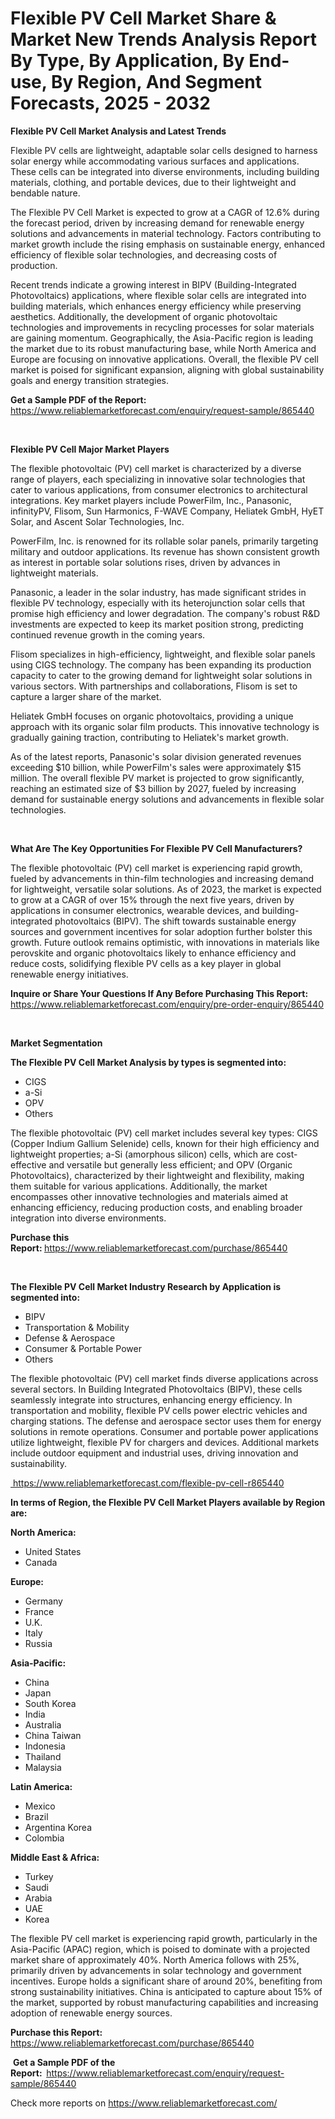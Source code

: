 <p><h1>Flexible PV Cell Market Share & Market New Trends Analysis Report By Type, By Application, By End-use, By Region, And Segment Forecasts, 2025 - 2032</h1></p><p><strong>Flexible PV Cell Market Analysis and Latest Trends</strong></p>
<p><p>Flexible PV cells are lightweight, adaptable solar cells designed to harness solar energy while accommodating various surfaces and applications. These cells can be integrated into diverse environments, including building materials, clothing, and portable devices, due to their lightweight and bendable nature. </p><p>The Flexible PV Cell Market is expected to grow at a CAGR of 12.6% during the forecast period, driven by increasing demand for renewable energy solutions and advancements in material technology. Factors contributing to market growth include the rising emphasis on sustainable energy, enhanced efficiency of flexible solar technologies, and decreasing costs of production. </p><p>Recent trends indicate a growing interest in BIPV (Building-Integrated Photovoltaics) applications, where flexible solar cells are integrated into building materials, which enhances energy efficiency while preserving aesthetics. Additionally, the development of organic photovoltaic technologies and improvements in recycling processes for solar materials are gaining momentum. Geographically, the Asia-Pacific region is leading the market due to its robust manufacturing base, while North America and Europe are focusing on innovative applications. Overall, the flexible PV cell market is poised for significant expansion, aligning with global sustainability goals and energy transition strategies.</p></p>
<p><strong>Get a Sample PDF of the Report:&nbsp;</strong> <a href="https://www.reliablemarketforecast.com/enquiry/request-sample/865440?utm_campaign=2274&utm_medium=2&utm_source=Github&utm_content=ia&utm_term=13022025&utm_id=flexible-pv-cell">https://www.reliablemarketforecast.com/enquiry/request-sample/865440</a></p>
<p>&nbsp;</p>
<p><strong>Flexible PV Cell Major Market Players</strong></p>
<p><p>The flexible photovoltaic (PV) cell market is characterized by a diverse range of players, each specializing in innovative solar technologies that cater to various applications, from consumer electronics to architectural integrations. Key market players include PowerFilm, Inc., Panasonic, infinityPV, Flisom, Sun Harmonics, F-WAVE Company, Heliatek GmbH, HyET Solar, and Ascent Solar Technologies, Inc.</p><p>PowerFilm, Inc. is renowned for its rollable solar panels, primarily targeting military and outdoor applications. Its revenue has shown consistent growth as interest in portable solar solutions rises, driven by advances in lightweight materials.</p><p>Panasonic, a leader in the solar industry, has made significant strides in flexible PV technology, especially with its heterojunction solar cells that promise high efficiency and lower degradation. The company's robust R&D investments are expected to keep its market position strong, predicting continued revenue growth in the coming years.</p><p>Flisom specializes in high-efficiency, lightweight, and flexible solar panels using CIGS technology. The company has been expanding its production capacity to cater to the growing demand for lightweight solar solutions in various sectors. With partnerships and collaborations, Flisom is set to capture a larger share of the market.</p><p>Heliatek GmbH focuses on organic photovoltaics, providing a unique approach with its organic solar film products. This innovative technology is gradually gaining traction, contributing to Heliatek's market growth.</p><p>As of the latest reports, Panasonic's solar division generated revenues exceeding $10 billion, while PowerFilm's sales were approximately $15 million. The overall flexible PV market is projected to grow significantly, reaching an estimated size of $3 billion by 2027, fueled by increasing demand for sustainable energy solutions and advancements in flexible solar technologies.</p></p>
<p>&nbsp;</p>
<p><strong>What Are The Key Opportunities For Flexible PV Cell Manufacturers?</strong></p>
<p><p>The flexible photovoltaic (PV) cell market is experiencing rapid growth, fueled by advancements in thin-film technologies and increasing demand for lightweight, versatile solar solutions. As of 2023, the market is expected to grow at a CAGR of over 15% through the next five years, driven by applications in consumer electronics, wearable devices, and building-integrated photovoltaics (BIPV). The shift towards sustainable energy sources and government incentives for solar adoption further bolster this growth. Future outlook remains optimistic, with innovations in materials like perovskite and organic photovoltaics likely to enhance efficiency and reduce costs, solidifying flexible PV cells as a key player in global renewable energy initiatives.</p></p>
<p><strong>Inquire or Share Your Questions If Any Before Purchasing This Report:</strong> <a href="https://www.reliablemarketforecast.com/enquiry/pre-order-enquiry/865440?utm_campaign=2274&utm_medium=2&utm_source=Github&utm_content=ia&utm_term=13022025&utm_id=flexible-pv-cell">https://www.reliablemarketforecast.com/enquiry/pre-order-enquiry/865440</a></p>
<p>&nbsp;</p>
<p><strong>Market Segmentation</strong></p>
<p><strong>The Flexible PV Cell Market Analysis by types is segmented into:</strong></p>
<p><ul><li>CIGS</li><li>a-Si</li><li>OPV</li><li>Others</li></ul></p>
<p><p>The flexible photovoltaic (PV) cell market includes several key types: CIGS (Copper Indium Gallium Selenide) cells, known for their high efficiency and lightweight properties; a-Si (amorphous silicon) cells, which are cost-effective and versatile but generally less efficient; and OPV (Organic Photovoltaics), characterized by their lightweight and flexibility, making them suitable for various applications. Additionally, the market encompasses other innovative technologies and materials aimed at enhancing efficiency, reducing production costs, and enabling broader integration into diverse environments.</p></p>
<p><strong>Purchase this Report:&nbsp;</strong><a href="https://www.reliablemarketforecast.com/purchase/865440?utm_campaign=2274&utm_medium=2&utm_source=Github&utm_content=ia&utm_term=13022025&utm_id=flexible-pv-cell">https://www.reliablemarketforecast.com/purchase/865440</a></p>
<p>&nbsp;</p>
<p><strong>The Flexible PV Cell Market Industry Research by Application is segmented into:</strong></p>
<p><ul><li>BIPV</li><li>Transportation & Mobility</li><li>Defense & Aerospace</li><li>Consumer & Portable Power</li><li>Others</li></ul></p>
<p><p>The flexible photovoltaic (PV) cell market finds diverse applications across several sectors. In Building Integrated Photovoltaics (BIPV), these cells seamlessly integrate into structures, enhancing energy efficiency. In transportation and mobility, flexible PV cells power electric vehicles and charging stations. The defense and aerospace sector uses them for energy solutions in remote operations. Consumer and portable power applications utilize lightweight, flexible PV for chargers and devices. Additional markets include outdoor equipment and industrial uses, driving innovation and sustainability.</p></p>
<p><a href="https://www.reliablemarketforecast.com/flexible-pv-cell-r865440?utm_campaign=2274&utm_medium=2&utm_source=Github&utm_content=ia&utm_term=13022025&utm_id=flexible-pv-cell">&nbsp;https://www.reliablemarketforecast.com/flexible-pv-cell-r865440</a></p>
<p><strong>In terms of Region, the Flexible PV Cell Market Players available by Region are:</strong></p>
<p>
    <p> <strong> North America: </strong>
        <ul>
            <li>United States</li>
            <li>Canada</li>
        </ul>
        </p> 
    <p> <strong> Europe: </strong>
        <ul>
            <li>Germany</li>
            <li>France</li>
            <li>U.K.</li>
            <li>Italy</li>
            <li>Russia</li>
        </ul>
        </p> 
    <p> <strong> Asia-Pacific: </strong>
        <ul>
            <li>China</li>
            <li>Japan</li>
            <li>South Korea</li>
            <li>India</li>
            <li>Australia</li>
            <li>China Taiwan</li>
            <li>Indonesia</li>
            <li>Thailand</li>
            <li>Malaysia</li>
        </ul>
        </p> 
    <p> <strong> Latin America: </strong>
        <ul>
            <li>Mexico</li>
            <li>Brazil</li>
            <li>Argentina Korea</li>
            <li>Colombia</li>
        </ul>
        </p> 
    <p> <strong> Middle East & Africa: </strong>
        <ul>
            <li>Turkey</li>
            <li>Saudi</li>
            <li>Arabia</li>
            <li>UAE</li>
            <li>Korea</li>
        </ul>
    </p>
    </p>
<p><p>The flexible PV cell market is experiencing rapid growth, particularly in the Asia-Pacific (APAC) region, which is poised to dominate with a projected market share of approximately 40%. North America follows with 25%, primarily driven by advancements in solar technology and government incentives. Europe holds a significant share of around 20%, benefiting from strong sustainability initiatives. China is anticipated to capture about 15% of the market, supported by robust manufacturing capabilities and increasing adoption of renewable energy sources.</p></p>
<p><strong>Purchase this Report: </strong><a href="https://www.reliablemarketforecast.com/purchase/865440?utm_campaign=2274&utm_medium=2&utm_source=Github&utm_content=ia&utm_term=13022025&utm_id=flexible-pv-cell">https://www.reliablemarketforecast.com/purchase/865440</a></p>
<p>&nbsp;<strong>Get a Sample PDF of the Report:&nbsp;&nbsp;</strong><a href="https://www.reliablemarketforecast.com/enquiry/request-sample/865440?utm_campaign=2274&utm_medium=2&utm_source=Github&utm_content=ia&utm_term=13022025&utm_id=flexible-pv-cell">https://www.reliablemarketforecast.com/enquiry/request-sample/865440</a></p>
<p><strong></strong></p>
<p>Check more reports on <a href="https://www.reliablemarketforecast.com/?utm_campaign=2274&utm_medium=2&utm_source=Github&utm_content=ia&utm_term=13022025&utm_id=flexible-pv-cell">https://www.reliablemarketforecast.com/</a></p>